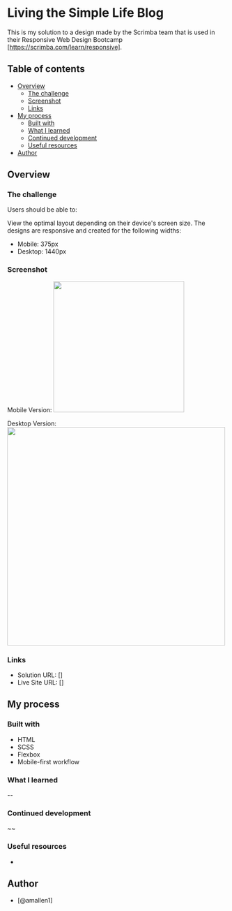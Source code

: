 # Living the Simple Life Blog

This is my solution to a design made by the Scrimba team that is used in their Responsive Web Design Bootcamp [https://scrimba.com/learn/responsive].

## Table of contents

- [Overview](#overview)
  - [The challenge](#the-challenge)
  - [Screenshot](#screenshot)
  - [Links](#links)
- [My process](#my-process)
  - [Built with](#built-with)
  - [What I learned](#what-i-learned)
  - [Continued development](#continued-development)
  - [Useful resources](#useful-resources)
- [Author](#author)


## Overview

### The challenge

Users should be able to: 

View the optimal layout depending on their device's screen size. The designs are responsive and created for the following widths:
- Mobile: 375px
- Desktop: 1440px

### Screenshot

Mobile Version:
<img src="" width="300"/>

Desktop Version:
<img src="" width="500">



### Links

- Solution URL: []
- Live Site URL: []

## My process

### Built with

- HTML
- SCSS 
- Flexbox
- Mobile-first workflow

### What I learned

--

### Continued development

~~

### Useful resources

- 

## Author
-  [@amallen1]

